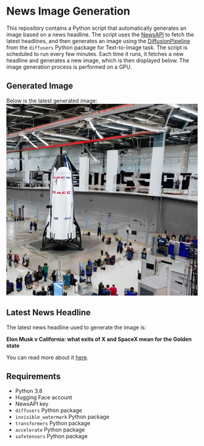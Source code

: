# News Image Generation
This repository contains a Python script that automatically generates an image based on a news headline. The script uses the [NewsAPI](https://newsapi.org/) to fetch the latest headlines, and then generates an image using the [DiffusionPipeline](https://github.com/huggingface/diffusers) from the `diffusers` Python package for Text-to-Image task.
The script is scheduled to run every few minutes. Each time it runs, it fetches a new headline and generates a new image, which is then displayed below. The image generation process is performed on a GPU.

## Generated Image
Below is the latest generated image:
![Generated Image](image.png)

## Latest News Headline
The latest news headline used to generate the image is:

**Elon Musk v California: what exits of X and SpaceX mean for the Golden state**

You can read more about it [here](https://news.google.com/rss/articles/CBMiXGh0dHBzOi8vd3d3LnRoZWd1YXJkaWFuLmNvbS90ZWNobm9sb2d5L2FydGljbGUvMjAyNC9qdWwvMjAvZWxvbi1tdXNrLWNhbGlmb3JuaWEtc3BhY2V4LXRleGFz0gFcaHR0cHM6Ly9hbXAudGhlZ3VhcmRpYW4uY29tL3RlY2hub2xvZ3kvYXJ0aWNsZS8yMDI0L2p1bC8yMC9lbG9uLW11c2stY2FsaWZvcm5pYS1zcGFjZXgtdGV4YXM?oc=5).

## Requirements
- Python 3.8
- Hugging Face account
- NewsAPI key
- `diffusers` Python package
- `invisible_watermark` Python package
- `transformers` Python package
- `accelerate` Python package
- `safetensors` Python package
